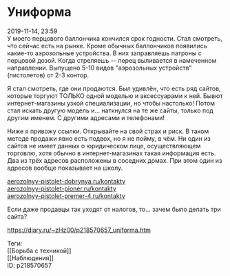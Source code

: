 Униформа
=========

   
 2019-11-14, 23:59   
  У моего перцового баллончика кончился срок годности. Стал смотреть, что сейчас есть на рынке. Кроме обычных баллончиков появились какие-то аэрозольные устройства. В них заправляешь патроны с перцовой дозой. Когда стреляешь -- перец выливается в намеченном направлении. Выпущено 5-10 видов "аэрозольных устройств" (пистолетов) от 2-3 контор.   
   
 Я стал смотреть, где они продаются. Был удивлён, что есть ряд сайтов, которые торгуют ТОЛЬКО одной моделью и аксессуарами к ней. Бывют интернет-магазины узкой специализации, но чтобы настолько! Потом стал искать другую модель и... наткнулся на те же сайты, только под другим именем. С другими адресами и телефонами!   
   
 Ниже я привожу ссылки. Открывайте на свой страх и риск. В таком методе продажи явно есть подвох, но я не пойму, в чём. Ни один из сайтов не имеет данных о юридическом лице, осуществляющем торговлю, хотя обычно в интернет-магазинах такая информация есть. Два из трёх адресов расположены в соседних домах. При этом один из адресов вообще показывает на школу.   
   
  [aerozolnyy-pistolet-dobrynya.ru/kontakty](http://aerozolnyy-pistolet-dobrynya.ru/kontakty)    
  [aerozolnyy-pistolet-pioner.ru/kontakty](http://aerozolnyy-pistolet-pioner.ru/kontakty)    
  [aerozolnyy-pistolet-premer-4.ru/kontakty](http://aerozolnyy-pistolet-premer-4.ru/kontakty)    
   
 Если даже продавцы так уходят от налогов, то... зачем было делать три сайта?   
    
 <https://diary.ru/~zHz00/p218570657_uniforma.htm>   
   
 Теги:   
 [[Борьба с техникой]]   
 [[Наблюдения]]   
 ID: p218570657
